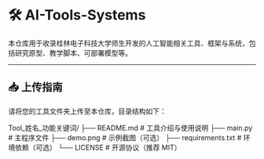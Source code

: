 # 🛠️ AI-Tools-Systems

本仓库用于收录桂林电子科技大学师生开发的人工智能相关工具、框架与系统，包括研究原型、教学脚本、可部署模型等。

---

## 📥 上传指南

请将您的工具文件夹上传至本仓库，目录结构如下：

Tool_姓名_功能关键词/ ├── README.md # 工具介绍与使用说明 ├── main.py # 主程序文件 ├── demo.png # 示例截图（可选） ├── requirements.txt # 环境依赖（可选） └── LICENSE # 开源协议（推荐 MIT）
